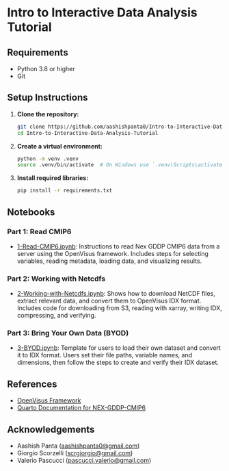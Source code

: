 # Intro to Interactive Data Analysis Tutorial

## Requirements

- Python 3.8 or higher
- Git

## Setup Instructions

1. **Clone the repository:**
   ```sh
   git clone https://github.com/aashishpanta0/Intro-to-Interactive-Data-Analysis-Tutorial.git
   cd Intro-to-Interactive-Data-Analysis-Tutorial
   ```

2. **Create a virtual environment:**
   ```sh
   python -m venv .venv
   source .venv/bin/activate  # On Windows use `.venv\Scripts\activate`
   ```

3. **Install required libraries:**
   ```sh
   pip install -r requirements.txt
   ```

## Notebooks

### Part 1: Read CMIP6

- [1-Read-CMIP6.ipynb](1-Read-CMIP6.ipynb): Instructions to read Nex GDDP CMIP6 data from a server using the OpenVisus framework. Includes steps for selecting variables, reading metadata, loading data, and visualizing results.

### Part 2: Working with Netcdfs

- [2-Working-with-Netcdfs.ipynb](2-Working-with-Netcdfs.ipynb): Shows how to download NetCDF files, extract relevant data, and convert them to OpenVisus IDX format. Includes code for downloading from S3, reading with xarray, writing IDX, compressing, and verifying.

### Part 3: Bring Your Own Data (BYOD)

- [3-BYOD.ipynb](3-BYOD.ipynb): Template for users to load their own dataset and convert it to IDX format. Users set their file paths, variable names, and dimensions, then follow the steps to create and verify their IDX dataset.

## References

- [OpenVisus Framework](https://github.com/sci-visus/OpenVisus)
- [Quarto Documentation for NEX-GDDP-CMIP6](https://aashishp.quarto.pub/nex-gddp-cmip6/)

## Acknowledgements

- Aashish Panta (aashishpanta0@gmail.com)
- Giorgio Scorzelli (scrgiorgio@gmail.com)
- Valerio Pascucci (pascucci.valerio@gmail.com)